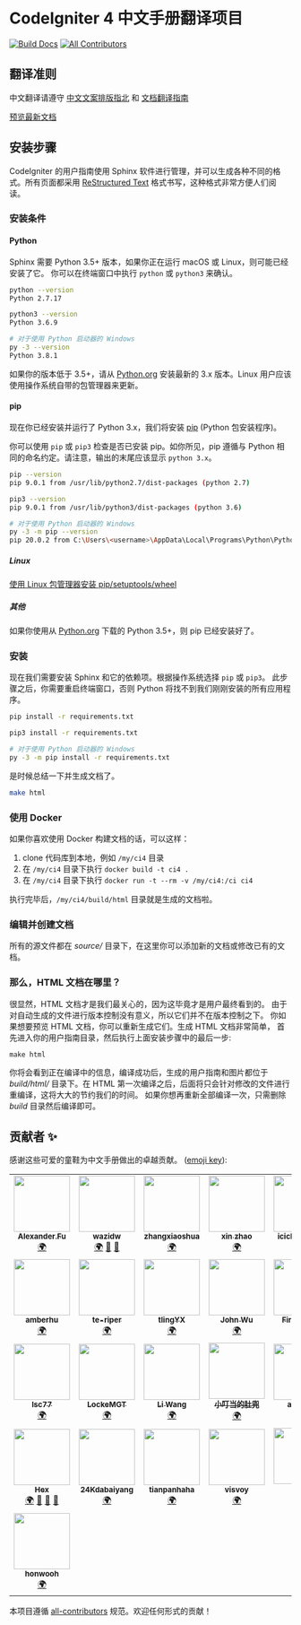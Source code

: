 # CodeIgniter 4 中文手册翻译项目

[![Build Docs](https://github.com/CodeIgniter-Chinese/codeigniter4-user-guide/actions/workflows/build.yml/badge.svg)](https://github.com/CodeIgniter-Chinese/codeigniter4-user-guide/actions/workflows/build.yml) <!-- ALL-CONTRIBUTORS-BADGE:START - Do not remove or modify this section -->
[![All Contributors](https://img.shields.io/badge/all_contributors-29-orange.svg?style=flat-square)](#contributors-)
<!-- ALL-CONTRIBUTORS-BADGE:END -->

## 翻译准则

中文翻译请遵守
[中文文案排版指北](http://mazhuang.org/wiki/chinese-copywriting-guidelines/)
和 [文档翻译指南](translation-guide.md)

[预览最新文档](https://codeigniter-chinese.github.io/codeigniter4-user-guide/)

## 安装步骤

CodeIgniter 的用户指南使用 Sphinx 软件进行管理，并可以生成各种不同的格式。所有页面都采用 [ReStructured Text](https://en.wikipedia.org/wiki/ReStructuredText) 格式书写，这种格式非常方便人们阅读。

### 安装条件

#### Python

Sphinx 需要 Python 3.5+ 版本，如果你正在运行 macOS 或 Linux，则可能已经安装了它。
你可以在终端窗口中执行 `python` 或 `python3` 来确认。

```bash
python --version
Python 2.7.17

python3 --version
Python 3.6.9

# 对于使用 Python 启动器的 Windows
py -3 --version
Python 3.8.1
```

如果你的版本低于 3.5+，请从 [Python.org](https://www.python.org/downloads/) 安装最新的 3.x 版本。Linux 用户应该使用操作系统自带的包管理器来更新。

#### pip

现在你已经安装并运行了 Python 3.x，我们将安装 [pip](https://pip.pypa.io/en/stable/) (Python 包安装程序)。

你可以使用 `pip` 或 `pip3` 检查是否已安装 pip。如你所见，pip 遵循与 Python 相同的命名约定。请注意，输出的末尾应该显示 `python 3.x`。

```bash
pip --version
pip 9.0.1 from /usr/lib/python2.7/dist-packages (python 2.7)

pip3 --version
pip 9.0.1 from /usr/lib/python3/dist-packages (python 3.6)

# 对于使用 Python 启动器的 Windows
py -3 -m pip --version
pip 20.0.2 from C:\Users\<username>\AppData\Local\Programs\Python\Python38\lib\site-packages\pip (python 3.8)
```

##### Linux

[使用 Linux 包管理器安装 pip/setuptools/wheel](https://packaging.python.org/guides/installing-using-linux-tools/)

##### 其他

如果你使用从 [Python.org](https://www.python.org/downloads/) 下载的 Python 3.5+，则 pip 已经安装好了。

### 安装

现在我们需要安装 Sphinx 和它的依赖项。根据操作系统选择 `pip` 或 `pip3`。
此步骤之后，你需要重启终端窗口，否则 Python 将找不到我们刚刚安装的所有应用程序。

```bash
pip install -r requirements.txt

pip3 install -r requirements.txt

# 对于使用 Python 启动器的 Windows
py -3 -m pip install -r requirements.txt
```

是时候总结一下并生成文档了。

```bash
make html
```

### 使用 Docker

如果你喜欢使用 Docker 构建文档的话，可以这样：

1. clone 代码库到本地，例如 `/my/ci4` 目录
2. 在 `/my/ci4` 目录下执行 `docker build -t ci4 .`
3. 在 `/my/ci4` 目录下执行 `docker run -t --rm -v /my/ci4:/ci ci4`

执行完毕后，`/my/ci4/build/html` 目录就是生成的文档啦。

### 编辑并创建文档

所有的源文件都在 *source/* 目录下，在这里你可以添加新的文档或修改已有的文档。

### 那么，HTML 文档在哪里？

很显然，HTML 文档才是我们最关心的，因为这毕竟才是用户最终看到的。 由于对自动生成的文件进行版本控制没有意义，所以它们并不在版本控制之下。
你如果想要预览 HTML 文档，你可以重新生成它们。生成 HTML 文档非常简单，
首先进入你的用户指南目录，然后执行上面安装步骤中的最后一步:

    make html

你将会看到正在编译中的信息，编译成功后，生成的用户指南和图片都位于 *build/html/* 目录下。在 HTML
第一次编译之后，后面将只会针对修改的文件进行重编译，这将大大的节约我们的时间。
如果你想再重新全部编译一次，只需删除 *build* 目录然后编译即可。

## 贡献者 ✨

感谢这些可爱的童鞋为中文手册做出的卓越贡献。 ([emoji key](https://allcontributors.org/docs/en/emoji-key)):

<!-- ALL-CONTRIBUTORS-LIST:START - Do not remove or modify this section -->
<!-- prettier-ignore-start -->
<!-- markdownlint-disable -->
<table>
  <tr>
    <td align="center"><a href="http://alexfu.cc"><img src="https://avatars3.githubusercontent.com/u/9924787?v=4?s=100" width="100px;" alt=""/><br /><sub><b>Alexander.Fu</b></sub></a><br /><a href="#translation-FlyingWings" title="Translation">🌍</a></td>
    <td align="center"><a href="http://www.wazidw.com"><img src="https://avatars0.githubusercontent.com/u/4579995?v=4?s=100" width="100px;" alt=""/><br /><sub><b>wazidw</b></sub></a><br /><a href="#translation-wazidw" title="Translation">🌍</a> <a href="#projectManagement-wazidw" title="Project Management">📆</a> <a href="https://github.com/CodeIgniter-Chinese/codeigniter4-user-guide/pulls?q=is%3Apr+reviewed-by%3Awazidw" title="Reviewed Pull Requests">👀</a></td>
    <td align="center"><a href="https://github.com/zhangxiaoshua"><img src="https://avatars3.githubusercontent.com/u/31472394?v=4?s=100" width="100px;" alt=""/><br /><sub><b>zhangxiaoshua</b></sub></a><br /><a href="#translation-zhangxiaoshua" title="Translation">🌍</a></td>
    <td align="center"><a href="https://www.qichengzx.com"><img src="https://avatars0.githubusercontent.com/u/1927478?v=4?s=100" width="100px;" alt=""/><br /><sub><b>xin zhao</b></sub></a><br /><a href="#translation-qichengzx" title="Translation">🌍</a></td>
    <td align="center"><a href="https://www.minipudding.com"><img src="https://avatars0.githubusercontent.com/u/11162253?v=4?s=100" width="100px;" alt=""/><br /><sub><b>icicle198514</b></sub></a><br /><a href="#translation-icicle198514" title="Translation">🌍</a></td>
    <td align="center"><a href="https://github.com/calciferlh"><img src="https://avatars0.githubusercontent.com/u/14966692?v=4?s=100" width="100px;" alt=""/><br /><sub><b>Calcifer</b></sub></a><br /><a href="#translation-calciferlh" title="Translation">🌍</a></td>
    <td align="center"><a href="https://github.com/DuXuanXuan"><img src="https://avatars1.githubusercontent.com/u/17022815?v=4?s=100" width="100px;" alt=""/><br /><sub><b>DuXuanXuan</b></sub></a><br /><a href="#translation-DuXuanXuan" title="Translation">🌍</a></td>
  </tr>
  <tr>
    <td align="center"><a href="http://amberoracle.blog.163.com/"><img src="https://avatars0.githubusercontent.com/u/9973560?v=4?s=100" width="100px;" alt=""/><br /><sub><b>amberhu</b></sub></a><br /><a href="#translation-amberzizi" title="Translation">🌍</a></td>
    <td align="center"><a href="https://github.com/te-riper"><img src="https://avatars3.githubusercontent.com/u/33308188?v=4?s=100" width="100px;" alt=""/><br /><sub><b>te-riper</b></sub></a><br /><a href="#translation-te-riper" title="Translation">🌍</a></td>
    <td align="center"><a href="https://github.com/tlingYX"><img src="https://avatars3.githubusercontent.com/u/28684950?v=4?s=100" width="100px;" alt=""/><br /><sub><b>tlingYX</b></sub></a><br /><a href="#translation-tlingYX" title="Translation">🌍</a></td>
    <td align="center"><a href="https://github.red"><img src="https://avatars3.githubusercontent.com/u/12731778?v=4?s=100" width="100px;" alt=""/><br /><sub><b>John Wu</b></sub></a><br /><a href="#translation-wuhan005" title="Translation">🌍</a></td>
    <td align="center"><a href="https://github.com/FirstPunch"><img src="https://avatars0.githubusercontent.com/u/47411716?v=4?s=100" width="100px;" alt=""/><br /><sub><b>FirstPunch</b></sub></a><br /><a href="#translation-FirstPunch" title="Translation">🌍</a></td>
    <td align="center"><a href="https://github.com/chengshao2014"><img src="https://avatars2.githubusercontent.com/u/6170936?v=4?s=100" width="100px;" alt=""/><br /><sub><b>chengshao2014</b></sub></a><br /><a href="#translation-chengshao2014" title="Translation">🌍</a></td>
    <td align="center"><a href="https://github.com/wuzheng40"><img src="https://avatars2.githubusercontent.com/u/1391798?v=4?s=100" width="100px;" alt=""/><br /><sub><b>Ryan Wu</b></sub></a><br /><a href="#translation-wuzheng40" title="Translation">🌍</a></td>
  </tr>
  <tr>
    <td align="center"><a href="https://github.com/lsc77"><img src="https://avatars2.githubusercontent.com/u/17445192?v=4?s=100" width="100px;" alt=""/><br /><sub><b>lsc77</b></sub></a><br /><a href="#translation-lsc77" title="Translation">🌍</a></td>
    <td align="center"><a href="https://github.com/lockemgt"><img src="https://avatars0.githubusercontent.com/u/50262134?v=4?s=100" width="100px;" alt=""/><br /><sub><b>LockeMGT</b></sub></a><br /><a href="#translation-lockemgt" title="Translation">🌍</a></td>
    <td align="center"><a href="https://www.cnblogs.com/Andres/"><img src="https://avatars2.githubusercontent.com/u/24663432?v=4?s=100" width="100px;" alt=""/><br /><sub><b>Li Wang</b></sub></a><br /><a href="#translation-leven87" title="Translation">🌍</a></td>
    <td align="center"><a href="https://github.com/crazePhper"><img src="https://avatars2.githubusercontent.com/u/21233129?v=4?s=100" width="100px;" alt=""/><br /><sub><b>小叮当的肚兜</b></sub></a><br /><a href="#translation-crazePhper" title="Translation">🌍</a></td>
    <td align="center"><a href="https://github.com/arcsinw"><img src="https://avatars3.githubusercontent.com/u/10514065?v=4?s=100" width="100px;" alt=""/><br /><sub><b>arcsinw</b></sub></a><br /><a href="#translation-arcsinw" title="Translation">🌍</a></td>
    <td align="center"><a href="https://github.com/Qnurye"><img src="https://avatars0.githubusercontent.com/u/50016379?v=4?s=100" width="100px;" alt=""/><br /><sub><b>Qnurye</b></sub></a><br /><a href="#translation-Qnurye" title="Translation">🌍</a></td>
    <td align="center"><a href="https://github.com/JerryGai"><img src="https://avatars2.githubusercontent.com/u/38777583?v=4?s=100" width="100px;" alt=""/><br /><sub><b>JerryGai</b></sub></a><br /><a href="#translation-JerryGai" title="Translation">🌍</a></td>
  </tr>
  <tr>
    <td align="center"><a href="https://codeigniter.org.cn"><img src="https://avatars1.githubusercontent.com/u/13709?v=4?s=100" width="100px;" alt=""/><br /><sub><b>Hex</b></sub></a><br /><a href="#translation-hex-ci" title="Translation">🌍</a> <a href="#maintenance-hex-ci" title="Maintenance">🚧</a> <a href="#projectManagement-hex-ci" title="Project Management">📆</a> <a href="https://github.com/CodeIgniter-Chinese/codeigniter4-user-guide/pulls?q=is%3Apr+reviewed-by%3Ahex-ci" title="Reviewed Pull Requests">👀</a></td>
    <td align="center"><a href="https://github.com/bangbangda"><img src="https://avatars1.githubusercontent.com/u/13864407?v=4?s=100" width="100px;" alt=""/><br /><sub><b>24Kdabaiyang</b></sub></a><br /><a href="#translation-bangbangda" title="Translation">🌍</a></td>
    <td align="center"><a href="https://github.com/tianpanhaha"><img src="https://avatars3.githubusercontent.com/u/8691684?v=4?s=100" width="100px;" alt=""/><br /><sub><b>tianpanhaha</b></sub></a><br /><a href="#translation-tianpanhaha" title="Translation">🌍</a></td>
    <td align="center"><a href="https://github.com/visvoy"><img src="https://avatars1.githubusercontent.com/u/376332?v=4?s=100" width="100px;" alt=""/><br /><sub><b>visvoy</b></sub></a><br /><a href="#translation-visvoy" title="Translation">🌍</a></td>
    <td align="center"><a href="https://github.com/yeye978151"><img src="https://avatars1.githubusercontent.com/u/23291154?v=4?s=100" width="100px;" alt=""/><br /><sub><b>张叶</b></sub></a><br /><a href="#translation-yeye978151" title="Translation">🌍</a></td>
    <td align="center"><a href="https://github.com/binhaiit"><img src="https://avatars0.githubusercontent.com/u/68095133?v=4?s=100" width="100px;" alt=""/><br /><sub><b>binhaiit</b></sub></a><br /><a href="#translation-binhaiit" title="Translation">🌍</a></td>
    <td align="center"><a href="https://www.orz2.com"><img src="https://avatars2.githubusercontent.com/u/9927289?v=4?s=100" width="100px;" alt=""/><br /><sub><b>Kang Jing</b></sub></a><br /><a href="#translation-Instrye" title="Translation">🌍</a></td>
  </tr>
  <tr>
    <td align="center"><a href="https://github.com/honwooh"><img src="https://avatars.githubusercontent.com/u/46131621?v=4?s=100" width="100px;" alt=""/><br /><sub><b>honwooh</b></sub></a><br /><a href="#translation-honwooh" title="Translation">🌍</a></td>
  </tr>
</table>

<!-- markdownlint-restore -->
<!-- prettier-ignore-end -->

<!-- ALL-CONTRIBUTORS-LIST:END -->

本项目遵循 [all-contributors](https://github.com/all-contributors/all-contributors) 规范。欢迎任何形式的贡献！
